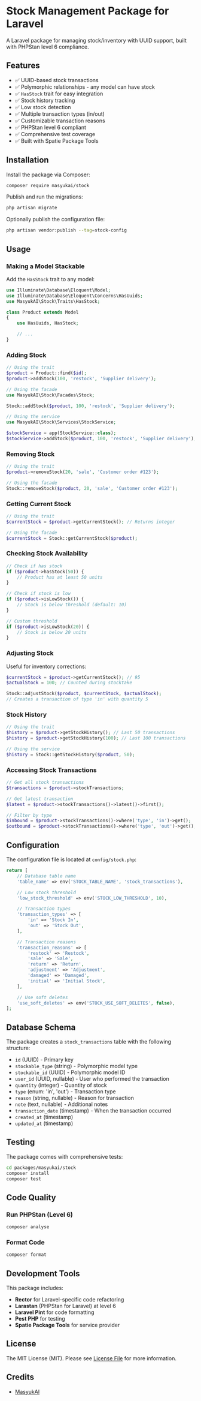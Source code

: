# Stock Management Package for Laravel

A Laravel package for managing stock/inventory with UUID support, built with PHPStan level 6 compliance.

## Features

- ✅ UUID-based stock transactions
- ✅ Polymorphic relationships - any model can have stock
- ✅ `HasStock` trait for easy integration
- ✅ Stock history tracking
- ✅ Low stock detection
- ✅ Multiple transaction types (in/out)
- ✅ Customizable transaction reasons
- ✅ PHPStan level 6 compliant
- ✅ Comprehensive test coverage
- ✅ Built with Spatie Package Tools

## Installation

Install the package via Composer:

```bash
composer require masyukai/stock
```

Publish and run the migrations:

```bash
php artisan migrate
```

Optionally publish the configuration file:

```bash
php artisan vendor:publish --tag=stock-config
```

## Usage

### Making a Model Stackable

Add the `HasStock` trait to any model:

```php
use Illuminate\Database\Eloquent\Model;
use Illuminate\Database\Eloquent\Concerns\HasUuids;
use MasyukAI\Stock\Traits\HasStock;

class Product extends Model
{
    use HasUuids, HasStock;

    // ...
}
```

### Adding Stock

```php
// Using the trait
$product = Product::find($id);
$product->addStock(100, 'restock', 'Supplier delivery');

// Using the facade
use MasyukAI\Stock\Facades\Stock;

Stock::addStock($product, 100, 'restock', 'Supplier delivery');

// Using the service
use MasyukAI\Stock\Services\StockService;

$stockService = app(StockService::class);
$stockService->addStock($product, 100, 'restock', 'Supplier delivery');
```

### Removing Stock

```php
// Using the trait
$product->removeStock(20, 'sale', 'Customer order #123');

// Using the facade
Stock::removeStock($product, 20, 'sale', 'Customer order #123');
```

### Getting Current Stock

```php
// Using the trait
$currentStock = $product->getCurrentStock(); // Returns integer

// Using the facade
$currentStock = Stock::getCurrentStock($product);
```

### Checking Stock Availability

```php
// Check if has stock
if ($product->hasStock(50)) {
    // Product has at least 50 units
}

// Check if stock is low
if ($product->isLowStock()) {
    // Stock is below threshold (default: 10)
}

// Custom threshold
if ($product->isLowStock(20)) {
    // Stock is below 20 units
}
```

### Adjusting Stock

Useful for inventory corrections:

```php
$currentStock = $product->getCurrentStock(); // 95
$actualStock = 100; // Counted during stocktake

Stock::adjustStock($product, $currentStock, $actualStock);
// Creates a transaction of type 'in' with quantity 5
```

### Stock History

```php
// Using the trait
$history = $product->getStockHistory(); // Last 50 transactions
$history = $product->getStockHistory(100); // Last 100 transactions

// Using the service
$history = Stock::getStockHistory($product, 50);
```

### Accessing Stock Transactions

```php
// Get all stock transactions
$transactions = $product->stockTransactions;

// Get latest transaction
$latest = $product->stockTransactions()->latest()->first();

// Filter by type
$inbound = $product->stockTransactions()->where('type', 'in')->get();
$outbound = $product->stockTransactions()->where('type', 'out')->get();
```

## Configuration

The configuration file is located at `config/stock.php`:

```php
return [
    // Database table name
    'table_name' => env('STOCK_TABLE_NAME', 'stock_transactions'),

    // Low stock threshold
    'low_stock_threshold' => env('STOCK_LOW_THRESHOLD', 10),

    // Transaction types
    'transaction_types' => [
        'in' => 'Stock In',
        'out' => 'Stock Out',
    ],

    // Transaction reasons
    'transaction_reasons' => [
        'restock' => 'Restock',
        'sale' => 'Sale',
        'return' => 'Return',
        'adjustment' => 'Adjustment',
        'damaged' => 'Damaged',
        'initial' => 'Initial Stock',
    ],

    // Use soft deletes
    'use_soft_deletes' => env('STOCK_USE_SOFT_DELETES', false),
];
```

## Database Schema

The package creates a `stock_transactions` table with the following structure:

- `id` (UUID) - Primary key
- `stockable_type` (string) - Polymorphic model type
- `stockable_id` (UUID) - Polymorphic model ID
- `user_id` (UUID, nullable) - User who performed the transaction
- `quantity` (integer) - Quantity of stock
- `type` (enum: 'in', 'out') - Transaction type
- `reason` (string, nullable) - Reason for transaction
- `note` (text, nullable) - Additional notes
- `transaction_date` (timestamp) - When the transaction occurred
- `created_at` (timestamp)
- `updated_at` (timestamp)

## Testing

The package comes with comprehensive tests:

```bash
cd packages/masyukai/stock
composer install
composer test
```

## Code Quality

### Run PHPStan (Level 6)

```bash
composer analyse
```

### Format Code

```bash
composer format
```

## Development Tools

This package includes:

- **Rector** for Laravel-specific code refactoring
- **Larastan** (PHPStan for Laravel) at level 6
- **Laravel Pint** for code formatting
- **Pest PHP** for testing
- **Spatie Package Tools** for service provider

## License

The MIT License (MIT). Please see [License File](LICENSE) for more information.

## Credits

- [MasyukAI](https://github.com/MasyukAI)

